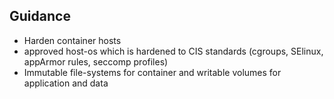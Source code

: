 ## Guidance
- Harden container hosts
- approved host-os which is hardened to CIS standards (cgroups, SElinux, appArmor rules, seccomp profiles)
- Immutable file-systems for container and writable volumes for application and data
